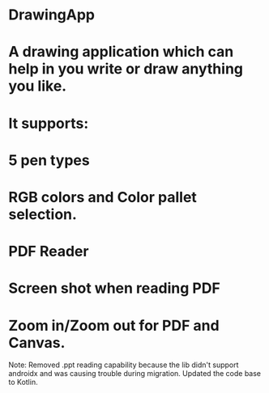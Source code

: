 # DrawingApp

# A drawing application which can help in you write or draw anything you like. 
# It supports:
# 5 pen types
# RGB colors and Color pallet selection.
# PDF Reader 
# Screen shot when reading PDF
# Zoom in/Zoom out for PDF and Canvas.


Note: Removed .ppt reading capability because the lib didn't support androidx and was causing trouble during migration. Updated the code base to Kotlin. 
